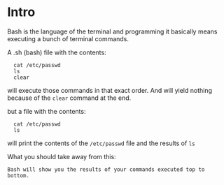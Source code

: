 # Intro

Bash is the language of the terminal and programming it basically means executing a bunch of terminal commands.

A .sh (bash) file with the contents:

```
  cat /etc/passwd
  ls
  clear
```

will execute those commands in that exact order. And will yield nothing because of the ```clear``` command at the end.

but a file with the contents:

```
  cat /etc/passwd
  ls
```

will print the contents of the ```/etc/passwd``` file and the results of ```ls```

What you should take away from this:

```Bash will show you the results of your commands executed top to bottom.```

